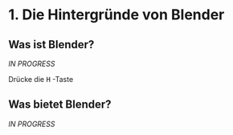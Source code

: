 # 1. Die Hintergründe von Blender 
## Was ist Blender?

_IN PROGRESS_

Drücke die <kbd>H</kbd> -Taste 

## Was bietet Blender?

_IN PROGRESS_


